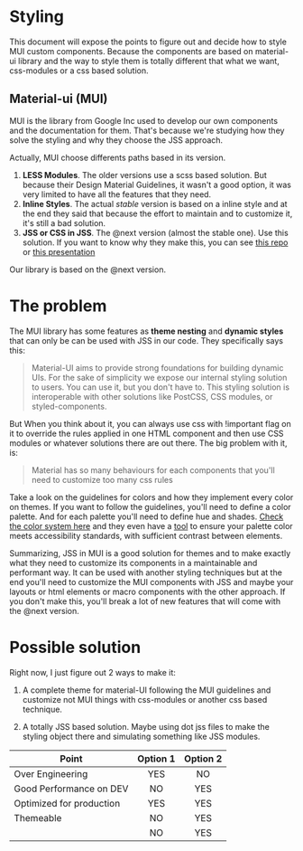 Styling
=======
This document will expose the points to figure out and decide how to style MUI custom
components. Because the components are based on material-ui library and the way to
style them is totally different that what we want, css-modules or a css based solution.

Material-ui (MUI)
-----------------
MUI is the library from Google Inc used to develop our own components
and the documentation for them. That's because we're studying how they solve
the styling and why they choose the JSS approach.

Actually, MUI choose differents paths based in its version.
1. **LESS Modules**. The older versions use a scss based solution. But because
their Design Material Guidelines, it wasn't a good option, it was very limited
to have all the features that they need.
2. **Inline Styles**. The actual _stable_ version is based on a inline style
and at the end they said that because the effort to maintain and to customize
it, it's still a bad solution.
3. **JSS or CSS in JSS**. The @next version (almost the stable one). Use this
solution. If you want to know why they make this, you can see [this repo](https://github.com/oliviertassinari/a-journey-toward-better-style)
or [this presentation](https://oliviertassinari.github.io/a-journey-toward-better-style/#/?_k=k15l78)

Our library is based on the @next version.

The problem
===========
The MUI library has some features as **theme nesting** and **dynamic styles**
that can only be can be used with JSS in our code. They specifically says this:

> Material-UI aims to provide strong foundations for building dynamic UIs. For
> the sake of simplicity we expose our internal styling solution to users. You
> can use it, but you don't have to. This styling solution is interoperable with
> other solutions like PostCSS, CSS modules, or styled-components.

But When you think about it, you can always use css with !important flag on it to
override the rules applied in one HTML component and then use CSS modules or
whatever solutions there are out there. The big problem with it, is:

> Material has so many behaviours for each components that you'll need to
> customize too many css rules

Take a look on the guidelines for colors and how they implement every color on
themes. If you want to follow the guidelines, you'll need to define a color palette.
And for each palette you'll need to define hue and shades.
[Check the color system here](https://material.io/guidelines/style/color.html#color-color-system) and they
even have a [tool](https://material.io/color/#!/?view.left=0&view.right=0) to
ensure your palette color meets accessibility standards, with sufficient
contrast between elements.

Summarizing, JSS in MUI is a good solution for themes and to make exactly what
they need to customize its components in a maintainable and performant way.
It can be used with another styling techniques but at the end you'll need to
customize the MUI components with JSS and maybe your layouts or html elements
or macro components with the other approach. If you don't make this, you'll
break a lot of new features that will come with the @next version.

Possible solution
=================
Right now, I just figure out 2 ways to make it:

1. A complete theme for material-UI following the MUI guidelines and customize
not MUI things with css-modules or another css based technique.

2. A totally JSS based solution. Maybe using dot jss files to make the styling
object there and simulating something like JSS modules.


| Point | Option 1 | Option 2 |
| ----- |:--------:|:--------:|
| Over Engineering | YES | NO |
| Good Performance on DEV | NO | YES |
| Optimized for production | YES | YES |
| Themeable | NO | YES |
|  | NO | YES |




